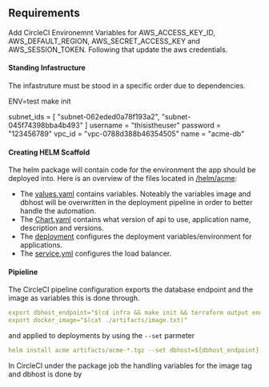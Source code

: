 ## Requirements

Add CircleCI Environemnt Variables for AWS_ACCESS_KEY_ID, AWS_DEFAULT_REGION, AWS_SECRET_ACCESS_KEY and AWS_SESSION_TOKEN. Following that update the aws credentials. 

#### Standing Infastructure
The infastruture must be stood in a specific order due to dependencies. 



ENV=test make init

subnet_ids = [
  "subnet-062eded0a78f193a2",
  "subnet-045f74398bba4b493"
]
username = "thisistheuser"
password = "123456789"
vpc_id = "vpc-0788d388b46354505"
name = "acme-db"

#### Creating HELM Scaffold
The helm package will contain code for the environment the app should be deployed into. Here is an overview of the files located in [/helm/acme](/helm/acme):
- The [values.yaml](/helm/values) contains variables. Noteably the variables image and dbhost will be overwritten in the deployment pipeline in order to better handle the automation.
- The [Chart.yaml](/helm/acme/Chart.yaml) contains what version of api to use, application name, description and versions.
- The [deployment](/helm/acme/templates/deployment.yml) configures the deployment variables/environment for applications.
- The [service.yml](/helm/acme/templates/service.yml) configures the load balancer.


#### Pipieline 
The CircleCI pipeline configuration exports the database endpoint and the image as variables this is done through.
```yaml 
export dbhost_endpoint="$(cd infra && make init && terraform output endpoint)"
export docker_image="$(cat ./artifacts/image.txt)"
```
and applied to deployments by using the `--set` parmeter
```yaml
helm install acme artifacts/acme-*.tgz --set dbhost=${dbhost_endpoint} --set image=${docker_image}
```
In CircleCI under the package job the handling variables for the image tag and dbhost is done by 



